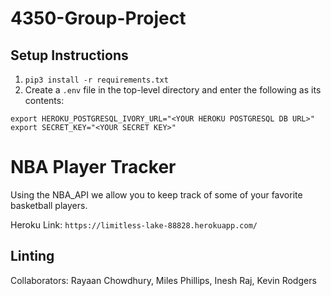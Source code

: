 # 4350-Group-Project
## Setup Instructions
1. `pip3 install -r requirements.txt`
2. Create a `.env` file in the top-level directory and enter the following as its contents:
```
export HEROKU_POSTGRESQL_IVORY_URL="<YOUR HEROKU POSTGRESQL DB URL>"
export SECRET_KEY="<YOUR SECRET KEY>"
```
# NBA Player Tracker
Using the NBA_API we allow you to keep track of some of your favorite basketball players.


Heroku Link: `https://limitless-lake-88828.herokuapp.com/`

## Linting

Collaborators: Rayaan Chowdhury, Miles Phillips, Inesh Raj, Kevin Rodgers
